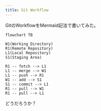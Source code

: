 ```yaml
---
title: Git Workflow
---
```


GitのWorkflowをMermaid記法で書いてみた。

```mermaid
flowchart TB

W1(Working Directory)
R1(Remote Repository)
L1(Local Repository)
S1(Staging Area)

R1 -- fetch --> L1
L1 -- merge --> W1
L1 -- push --> R1
W1 -- add --> S1
S1 -- commit --> L1
R1 -- pull --> W1
R1 -- pull --> L1
```

どうだろうか？
